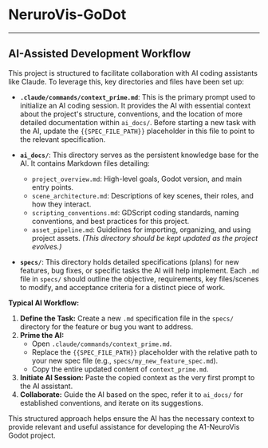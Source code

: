 # NeruroVis-GoDot


---
## AI-Assisted Development Workflow

This project is structured to facilitate collaboration with AI coding assistants like Claude. To leverage this, key directories and files have been set up:

-   **`.claude/commands/context_prime.md`**: This is the primary prompt used to initialize an AI coding session. It provides the AI with essential context about the project's structure, conventions, and the location of more detailed documentation within `ai_docs/`. Before starting a new task with the AI, update the `{{SPEC_FILE_PATH}}` placeholder in this file to point to the relevant specification.

-   **`ai_docs/`**: This directory serves as the persistent knowledge base for the AI. It contains Markdown files detailing:
    -   `project_overview.md`: High-level goals, Godot version, and main entry points.
    -   `scene_architecture.md`: Descriptions of key scenes, their roles, and how they interact.
    -   `scripting_conventions.md`: GDScript coding standards, naming conventions, and best practices for this project.
    -   `asset_pipeline.md`: Guidelines for importing, organizing, and using project assets.
    *(This directory should be kept updated as the project evolves.)*

-   **`specs/`**: This directory holds detailed specifications (plans) for new features, bug fixes, or specific tasks the AI will help implement. Each `.md` file in `specs/` should outline the objective, requirements, key files/scenes to modify, and acceptance criteria for a distinct piece of work.

**Typical AI Workflow:**
1.  **Define the Task:** Create a new `.md` specification file in the `specs/` directory for the feature or bug you want to address.
2.  **Prime the AI:**
    * Open `.claude/commands/context_prime.md`.
    * Replace the `{{SPEC_FILE_PATH}}` placeholder with the relative path to your new spec file (e.g., `specs/my_new_feature_spec.md`).
    * Copy the entire updated content of `context_prime.md`.
3.  **Initiate AI Session:** Paste the copied context as the very first prompt to the AI assistant.
4.  **Collaborate:** Guide the AI based on the spec, refer it to `ai_docs/` for established conventions, and iterate on its suggestions.

This structured approach helps ensure the AI has the necessary context to provide relevant and useful assistance for developing the A1-NeuroVis Godot project.
